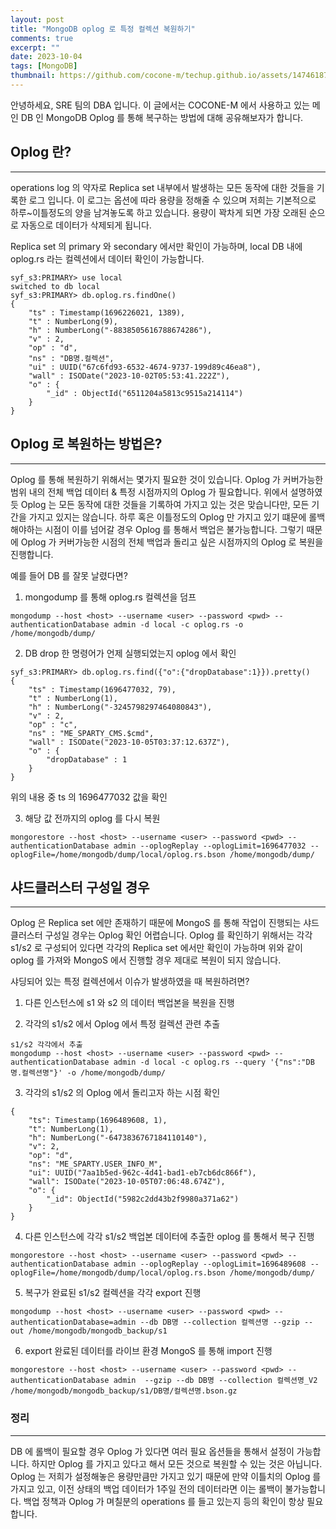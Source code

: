 ```yaml
---
layout: post
title: "MongoDB oplog 로 특정 컬렉션 복원하기"
comments: true
excerpt: ""
date: 2023-10-04
tags: [MongoDB]
thumbnail: https://github.com/cocone-m/techup.github.io/assets/147461874/2fdc6c89-f02c-40d1-b3a4-4f48309bf321
---
```


안녕하세요, SRE 팀의 DBA 입니다.
이 글에서는 COCONE-M 에서 사용하고 있는 메인 DB 인 MongoDB Oplog 를 통해 복구하는 방법에 대해 공유해보자가 합니다.

## Oplog 란?

---

operations log 의 약자로 Replica set 내부에서 발생하는 모든 동작에 대한 것들을 기록한 로그 입니다.
이 로그는 옵션에 따라 용량을 정해줄 수 있으며 저희는 기본적으로 하루~이틀정도의 양을 남겨놓도록 하고 있습니다.
용량이 꽉차게 되면 가장 오래된 순으로 자동으로 데이터가 삭제되게 됩니다.

Replica set 의 primary 와 secondary 에서만 확인이 가능하며,
local DB 내에 oplog.rs 라는 컬렉션에서 데이터 확인이 가능합니다.

```
syf_s3:PRIMARY> use local
switched to db local
syf_s3:PRIMARY> db.oplog.rs.findOne()
{
	"ts" : Timestamp(1696226021, 1389),
	"t" : NumberLong(9),
	"h" : NumberLong("-8838505616788674286"),
	"v" : 2,
	"op" : "d",
	"ns" : "DB명.컬렉션",
	"ui" : UUID("67c6fd93-6532-4674-9737-199d89c46ea8"),
	"wall" : ISODate("2023-10-02T05:53:41.222Z"),
	"o" : {
		"_id" : ObjectId("6511204a5813c9515a214114")
	}
}
```


## Oplog 로 복원하는 방법은?

---
Oplog 를 통해 복원하기 위해서는 몇가지 필요한 것이 있습니다.
Oplog 가 커버가능한 범위 내의 전체 백업 데이터 & 특정 시점까지의 Oplog 가 필요합니다.
위에서 설명하였듯 Oplog 는 모든 동작에 대한 것들을 기록하여 가지고 있는 것은 맞습니다만, 모든 기간을 가지고 있지는 않습니다.
하루 혹은 이틀정도의 Oplog 만 가지고 있기 떄문에 롤백해야하는 시점이 이를 넘어갈 경우 Oplog 를 통해서 백업은 불가능합니다.
그렇기 때문에 Oplog 가 커버가능한 시점의 전체 백업과 돌리고 싶은 시점까지의 Oplog 로 복원을 진행합니다.

예를 들어 DB 를 잘못 날렸다면?

1. mongodump 를 통해 oplog.rs 컬렉션을 덤프
```
mongodump --host <host> --username <user> --password <pwd> --authenticationDatabase admin -d local -c oplog.rs -o /home/mongodb/dump/
```

2. DB drop 한 명령어가 언제 실행되었는지 oplog 에서 확인
```
syf_s3:PRIMARY> db.oplog.rs.find({"o":{"dropDatabase":1}}).pretty()
{
	"ts" : Timestamp(1696477032, 79),
	"t" : NumberLong(1),
	"h" : NumberLong("-3245798297464080843"),
	"v" : 2,
	"op" : "c",
	"ns" : "ME_SPARTY_CMS.$cmd",
	"wall" : ISODate("2023-10-05T03:37:12.637Z"),
	"o" : {
		"dropDatabase" : 1
	}
}
```
위의 내용 중 ts 의 1696477032 값을 확인

3. 해당 값 전까지의 oplog 를 다시 복원
```
mongorestore --host <host> --username <user> --password <pwd> --authenticationDatabase admin --oplogReplay --oplogLimit=1696477032 --oplogFile=/home/mongodb/dump/local/oplog.rs.bson /home/mongodb/dump/
```

## 샤드클러스터 구성일 경우

---

Oplog 은 Replica set 에만 존재하기 때문에 MongoS 를 통해 작업이 진행되는 샤드클러스터 구성일 경우는 Oplog 확인 어렵습니다.
Oplog 를 확인하기 위해서는 각각 s1/s2 로 구성되어 있다면 각각의 Replica set 에서만 확인이 가능하며
위와 같이 oplog 를 가져와 MongoS 에서 진행할 경우 제대로 복원이 되지 않습니다.

샤딩되어 있는 특정 컬렉션에서 이슈가 발생하였을 때 복원하려면?

1. 다른 인스턴스에 s1 와 s2 의 데이터 백업본을 복원을 진행

2. 각각의 s1/s2 에서 Oplog 에서 특정 컬렉션 관련 추출
```
s1/s2 각각에서 추출
mongodump --host <host> --username <user> --password <pwd> --authenticationDatabase admin -d local -c oplog.rs --query '{"ns":"DB명.컬렉션명"}' -o /home/mongodb/dump/
```

3. 각각의 s1/s2 의 Oplog 에서 돌리고자 하는 시점 확인
```
{
	"ts": Timestamp(1696489608, 1),
	"t": NumberLong(1),
	"h": NumberLong("-6473836767184110140"),
	"v": 2,
	"op": "d",
	"ns": "ME_SPARTY.USER_INFO_M",
	"ui": UUID("7aa1b5ed-962c-4d41-bad1-eb7cb6dc866f"),
	"wall": ISODate("2023-10-05T07:06:48.674Z"),
	"o": {
		"_id": ObjectId("5982c2dd43b2f9980a371a62")
	}
}
```

4. 다른 인스턴스에 각각 s1/s2 백업본 데이터에 추출한 oplog 를 통해서 복구 진행
```
mongorestore --host <host> --username <user> --password <pwd> --authenticationDatabase admin --oplogReplay --oplogLimit=1696489608 --oplogFile=/home/mongodb/dump/local/oplog.rs.bson /home/mongodb/dump/
```

5. 복구가 완료된 s1/s2 컬렉션을 각각 export 진행
```
mongodump --host <host> --username <user> --password <pwd> --authenticationDatabase=admin --db DB명 --collection 컬렉션명 --gzip --out /home/mongodb/mongodb_backup/s1
```

6. export 완료된 데이터를 라이브 환경 MongoS 를 통해 import 진행
```
mongorestore --host <host> --username <user> --password <pwd> --authenticationDatabase admin  --gzip --db DB명 --collection 컬렉션명_V2 /home/mongodb/mongodb_backup/s1/DB명/컬렉션명.bson.gz
```


### 정리

---
DB 에 롤백이 필요할 경우 Oplog 가 있다면 여러 필요 옵션들을 통해서 설정이 가능합니다.
하지만 Oplog 를 가지고 있다고 해서 모든 것으로 복원할 수 있는 것은 아닙니다.
Oplog 는 저희가 설정해놓은 용량만큼만 가지고 있기 때문에 만약 이틀치의 Oplog 를 가지고 있고,
이전 상태의 백업 데이터가 1주일 전의 데이터라면 이는 롤백이 불가능합니다.
백업 정책과 Oplog 가 며칠분의 operations 를 들고 있는지 등의 확인이 항상 필요합니다.